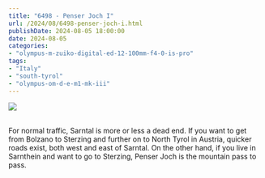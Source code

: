 ```yaml
---
title: "6498 - Penser Joch I"
url: /2024/08/6498-penser-joch-i.html
publishDate: 2024-08-05 18:00:00
date: 2024-08-05
categories:
- "olympus-m-zuiko-digital-ed-12-100mm-f4-0-is-pro"
tags:
- "Italy"
- "south-tyrol"
- "olympus-om-d-e-m1-mk-iii"
---
```

<div class="container">
<div class="center"><a target="_blank" href="https://d25zfm9zpd7gm5.cloudfront.net/1200x1200/2020/20200906_103358-Pano_lr.jpg"><img class="webfeedsFeaturedVisual" src="https://d25zfm9zpd7gm5.cloudfront.net/0600x0600/2020/20200906_103358-Pano_lr.jpg" /></a></div>
</div>
<br />

For normal traffic, Sarntal is more or less a dead end. If
you want to get from Bolzano to Sterzing and further on to
North Tyrol in Austria, quicker roads exist, both west and
east of Sarntal. On the other hand, if you live in Sarnthein
and want to go to Sterzing, Penser Joch is the mountain pass
to pass.
